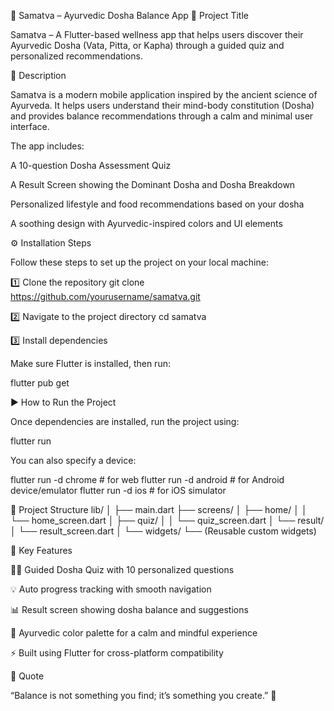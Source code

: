 🌿 Samatva – Ayurvedic Dosha Balance App
📘 Project Title

Samatva – A Flutter-based wellness app that helps users discover their Ayurvedic Dosha (Vata, Pitta, or Kapha) through a guided quiz and personalized recommendations.

🧘 Description

Samatva is a modern mobile application inspired by the ancient science of Ayurveda.
It helps users understand their mind-body constitution (Dosha) and provides balance recommendations through a calm and minimal user interface.

The app includes:

A 10-question Dosha Assessment Quiz

A Result Screen showing the Dominant Dosha and Dosha Breakdown

Personalized lifestyle and food recommendations based on your dosha

A soothing design with Ayurvedic-inspired colors and UI elements

⚙️ Installation Steps

Follow these steps to set up the project on your local machine:

1️⃣ Clone the repository
git clone https://github.com/yourusername/samatva.git

2️⃣ Navigate to the project directory
cd samatva

3️⃣ Install dependencies

Make sure Flutter is installed, then run:

flutter pub get

▶️ How to Run the Project

Once dependencies are installed, run the project using:

flutter run


You can also specify a device:

flutter run -d chrome    # for web
flutter run -d android   # for Android device/emulator
flutter run -d ios       # for iOS simulator

🧩 Project Structure
lib/
│
├── main.dart
├── screens/
│   ├── home/
│   │   └── home_screen.dart
│   ├── quiz/
│   │   └── quiz_screen.dart
│   └── result/
│       └── result_screen.dart
│
└── widgets/
    └── (Reusable custom widgets)

🌸 Key Features

🧘‍♀️ Guided Dosha Quiz with 10 personalized questions

💡 Auto progress tracking with smooth navigation

📊 Result screen showing dosha balance and suggestions

🎨 Ayurvedic color palette for a calm and mindful experience

⚡ Built using Flutter for cross-platform compatibility

💬 Quote

“Balance is not something you find; it’s something you create.” 🌼
